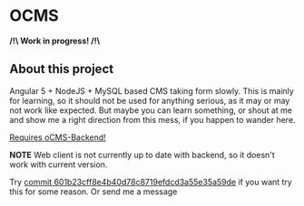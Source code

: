 # OCMS

**/!\ Work in progress! /!\\**

## About this project

Angular 5 + NodeJS + MySQL based CMS taking form slowly. This is mainly for learning, so it should not be used for anything serious, as it may or may not work like expected. But maybe you can learn something, or shout at me and show me a right direction from this mess, if you happen to wander here.


[Requires oCMS-Backend!](https://github.com/Nevahen/oCMS-backend)

**NOTE** Web client is not currently up to date with backend, so it doesn't work with current version.

Try [commit 601b23cff8e4b40d78c8719efdcd3a55e35a59de](https://github.com/Nevahen/oCMS-backend/tree/601b23cff8e4b40d78c8719efdcd3a55e35a59de) if you want try this for some reason. Or send me a message
